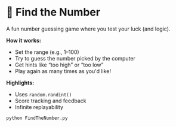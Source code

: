 # 🎯 Find the Number

A fun number guessing game where you test your luck (and logic).

**How it works:**
- Set the range (e.g., 1–100)
- Try to guess the number picked by the computer
- Get hints like “too high” or “too low”
- Play again as many times as you'd like!

**Highlights:**
- Uses `random.randint()`
- Score tracking and feedback
- Infinite replayability

```bash
python FindTheNumber.py
